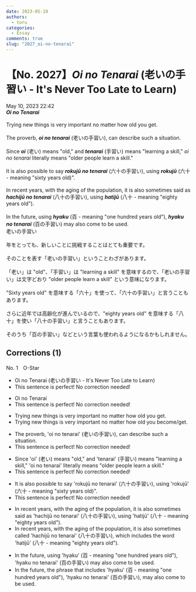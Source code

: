 ```yaml
---
date: 2023-05-10
authors:
  - toru
categories:
  - Essay
comments: true
slug: "2027_oi-no-tenarai"
---
```


# 【No. 2027】<strong><em>Oi no Tenarai</em></strong> (老いの手習い - It's Never Too Late to Learn)
<div class="date">May 10, 2023 22:42</div>
<div id="post"><div id="body_show_ori">
<strong><em>Oi no Tenarai</em></strong><br/><br/>Trying new things is very important no matter how old you get.<br/><br/>The proverb, <strong><em>oi no tenarai</em></strong> (老いの手習い), can describe such a situation.<br/><br/>Since <strong><em>oi</em></strong> (老い) means "old," and <strong><em>tenarai</em></strong> (手習い) means "learning a skill," <em>oi no tenarai</em> literally means "older people learn a skill."<br/><br/>It is also possible to say <strong><em>rokujū no tenarai</em></strong> (六十の手習い), using <strong><em>rokujū</em></strong> (六十 - meaning "sixty years old)".<br/><br/>In recent years, with the aging of the population, it is also sometimes said as <strong><em>hachijū no tenarai</em></strong> (八十の手習い), using <strong><em>hatijū</em></strong> (八十 - meaning "eighty years old").<br/><br/>In the future, using <strong><em>hyaku</em></strong> (百 - meaning "one hundred years old"), <strong><em>hyaku no tenarai</em></strong> (百の手習い) may also come to be used.
</div></div>

<!-- more -->

<div id="post_ja"><div id="body_show_mo">
老いの手習い<br/><br/>年をとっても、新しいことに挑戦することはとても重要です。<br/><br/>そのことを表す「老いの手習い」ということわざがあります。<br/><br/>「老い」は "old"、「手習い」は "learning a skill" を意味するので、「老いの手習い」は文字どおり "older people learn a skill" という意味になります。<br/><br/>"Sixty years old" を意味する「六十」を使って、「六十の手習い」と言うこともあります。<br/><br/>さらに近年では高齢化が進んでいるので、"eighty years old" を意味する「八十」を使い「八十の手習い」と言うこともあります。<br/><br/>そのうち「百の手習い」などという言葉も使われるようになるかもしれません。
</div></div>

## Corrections (1)
<div id="block"><div class="first_name"> No. 1　<span class="just_name">O-Star</span></div><div id="block2">
<ul class="correction_field">
<li class="incorrect">Oi no Tenarai (老いの手習い - It's Never Too Late to Learn)</li>
<li class="corrected perfect">This sentence is perfect! No correction needed!</li>
</ul>
<ul class="correction_field">
<li class="incorrect">Oi no Tenarai</li>
<li class="corrected perfect">This sentence is perfect! No correction needed!</li>
</ul>
<ul class="correction_field">
<li class="incorrect">Trying new things is very important no matter how old you get.</li>
<li class="corrected correct">
Trying new things is very important no matter how old you <span class="f_blue">become/get</span>.
</li>
</ul>
<ul class="correction_field">
<li class="incorrect">The proverb, 'oi no tenarai' (老いの手習い), can describe such a situation.</li>
<li class="corrected perfect">This sentence is perfect! No correction needed!</li>
</ul>
<ul class="correction_field">
<li class="incorrect">Since 'oi' (老い) means "old," and 'tenarai' (手習い) means "learning a skill," 'oi no tenarai' literally means "older people learn a skill."</li>
<li class="corrected perfect">This sentence is perfect! No correction needed!</li>
</ul>
<ul class="correction_field">
<li class="incorrect">It is also possible to say 'rokujū no tenarai' (六十の手習い), using 'rokujū' (六十 - meaning "sixty years old)".</li>
<li class="corrected perfect">This sentence is perfect! No correction needed!</li>
</ul>
<ul class="correction_field">
<li class="incorrect">In recent years, with the aging of the population, it is also sometimes said as 'hachijū no tenarai' (八十の手習い), using 'hatijū' (八十 - meaning "eighty years old").</li>
<li class="corrected correct">
In recent years, with the aging<span class="f_gray"> of the</span> population, it is also sometimes <span class="f_bold">called</span> 'hachijū no tenarai' (八十の手習い), <span class="f_bold">which includes the word</span> 'hatijū' (八十 - meaning "eighty years old").
</li>
</ul>
<ul class="correction_field">
<li class="incorrect">In the future, using 'hyaku' (百 - meaning "one hundred years old"), 'hyaku no tenarai' (百の手習い) may also come to be used.</li>
<li class="corrected correct">
In the future,<span class="f_bold"> the phrase that includes</span> 'hyaku' (百 - meaning "one hundred years old"), 'hyaku no tenarai' (百の手習い)<span class="f_gray"><span class="f_bold">, </span></span>may also come to be used.
</li>
</ul>
</div></div>
